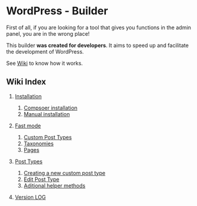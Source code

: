 # WordPress - Builder

First of all, if you are looking for a tool that gives you functions in the admin panel, you are in the wrong place!

This builder **was created for developers**. It aims to speed up and facilitate the development of WordPress.

See [Wiki](https://github.com/juniorenato/wp-builder/wiki#wordpress--builder) to know how it works.

## Wiki Index

1. [Installation](https://github.com/juniorenato/wp-builder/wiki/Installation)
    1. [Compsoer installation](https://github.com/juniorenato/wp-builder/wiki/Installation#composer-installation)
    1. [Manual installation](https://github.com/juniorenato/wp-builder/wiki/Installation#manual-installation)

2. [Fast mode](https://github.com/juniorenato/wp-builder/wiki/Fast-mode)
    1. [Custom Post Types](https://github.com/juniorenato/wp-builder/wiki/Fast-mode#custom-post-types)
    2. [Taxonomies](https://github.com/juniorenato/wp-builder/wiki/Fast-mode#taxonomies)
    2. [Pages](https://github.com/juniorenato/wp-builder/wiki/Fast-mode#pages)

3. [Post Types](https://github.com/juniorenato/wp-builder/wiki/Post-Types)
    1. [Creating a new custom post type](https://github.com/juniorenato/wp-builder/wiki/Post-Types#creating-a-new-custom-post-type)
    2. [Edit Post Type](https://github.com/juniorenato/wp-builder/wiki/Post-Types#edit-post-type)
    3. [Aditional helper methods](https://github.com/juniorenato/wp-builder/wiki/Post-Types#aditional-helper-methods)

4. [Version LOG](https://github.com/juniorenato/wp-builder/wiki/Version-LOG)
